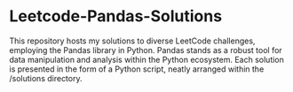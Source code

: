 # Leetcode-Pandas-Solutions
This repository hosts my solutions to diverse LeetCode challenges, employing the Pandas library in Python. Pandas stands as a robust tool for data manipulation and analysis within the Python ecosystem. Each solution is presented in the form of a Python script, neatly arranged within the /solutions directory.
